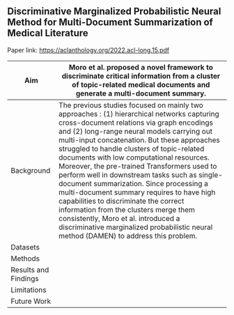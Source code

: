 ## Discriminative Marginalized Probabilistic Neural Method for Multi-Document Summarization of Medical Literature

Paper link: https://aclanthology.org/2022.acl-long.15.pdf

| Aim |  Moro et al. proposed a novel framework to discriminate critical information from a cluster of topic-related medical documents and generate a multi-document summary. | 
| ------- | --- | 
| Background | The previous studies focused on mainly two approaches : (1) hierarchical networks capturing cross-document relations via graph encodings and (2) long-range neural models carrying out multi-input concatenation. But these approaches struggled to handle clusters of topic-related documents with low computational resources. Moreover, the pre-trained Transformers used to perform well in downstream tasks such as single-document summarization. Since processing a multi-document summary requires to have high capabilities to discriminate the correct information from the clusters merge them consistently, Moro et al. introduced a discriminative marginalized probabilistic neural method (DAMEN) to address this problem. | 
| Datasets |  | 
| Methods |  |  
| Results and Findings|  | 
| Limitations | |  
| Future Work | | 
